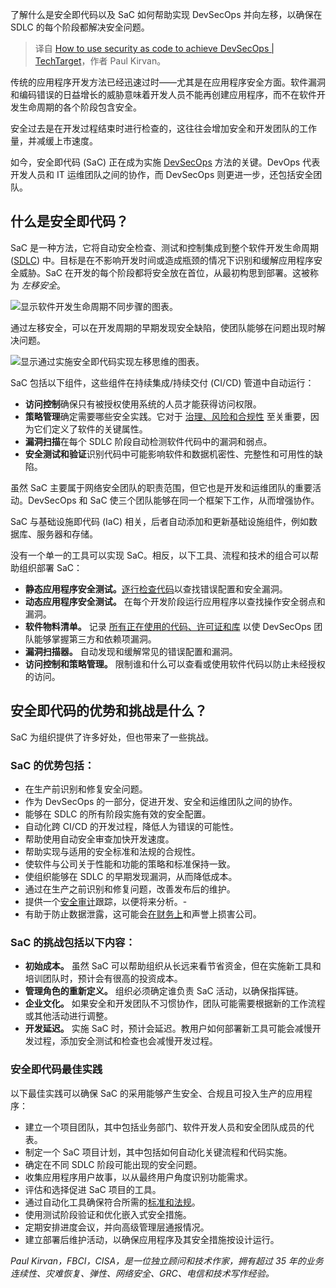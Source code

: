 
<!--
title: 如何使用安全即代码实现DevSecOps
cover: https://www.techtarget.com/rms/onlineimages/security_a299192530.jpg
-->

了解什么是安全即代码以及 SaC 如何帮助实现 DevSecOps 并向左移，以确保在 SDLC 的每个阶段都解决安全问题。

> 译自 [How to use security as code to achieve DevSecOps | TechTarget](https://www.techtarget.com/searchsecurity/tip/How-to-use-security-as-code-to-achieve-DevSecOps)，作者 Paul Kirvan。

传统的应用程序开发方法已经迅速过时——尤其是在应用程序安全方面。软件漏洞和编码错误的日益增长的威胁意味着开发人员不能再创建应用程序，而不在软件开发生命周期的各个阶段包含安全。

安全过去是在开发过程结束时进行检查的，这往往会增加安全和开发团队的工作量，并减缓上市速度。

如今，安全即代码 (SaC) 正在成为实施 [DevSecOps](https://www.techtarget.com/searchitoperations/definition/DevSecOps) 方法的关键。DevOps 代表开发人员和 IT 运维团队之间的协作，而 DevSecOps 则更进一步，还包括安全团队。

## 什么是安全即代码？

SaC 是一种方法，它将自动安全检查、测试和控制集成到整个软件开发生命周期 ([SDLC](https://www.techtarget.com/searchsoftwarequality/definition/software-development-life-cycle-SDLC)) 中。目标是在不影响开发时间或造成瓶颈的情况下识别和缓解应用程序安全威胁。SaC 在开发的每个阶段都将安全放在首位，从最初构思到部署。这被称为 *左移安全*。

![显示软件开发生命周期不同步骤的图表。](https://www.techtarget.com/rms/onlineimages/app_arch-software_dev_lifecycle-f_mobile.png)

通过左移安全，可以在开发周期的早期发现安全缺陷，使团队能够在问题出现时解决问题。

![显示通过实施安全即代码实现左移思维的图表。](https://www.techtarget.com/rms/onlineimages/shift_left_security_with_security_as_code-f_mobile.png)

SaC 包括以下组件，这些组件在持续集成/持续交付 (CI/CD) 管道中自动运行：

* **访问控制**确保只有被授权使用系统的人员才能获得访问权限。
* **策略管理**确定需要哪些安全实践。它对于 [治理、风险和合规性](https://www.techtarget.com/searchsecurity/tip/Exploring-GRC-automation-benefits-and-challenges) 至关重要，因为它们定义了软件的关键属性。
* **漏洞扫描**在每个 SDLC 阶段自动检测软件代码中的漏洞和弱点。
* **安全测试和验证**识别代码中可能影响软件和数据机密性、完整性和可用性的缺陷。

虽然 SaC 主要属于网络安全团队的职责范围，但它也是开发和运维团队的重要活动。DevSecOps 和 SaC 使三个团队能够在同一个框架下工作，从而增强协作。

SaC 与基础设施即代码 (IaC) 相关，后者自动添加和更新基础设施组件，例如数据库、服务器和存储。

没有一个单一的工具可以实现 SaC。相反，以下工具、流程和技术的组合可以帮助组织部署 SaC：

* **静态应用程序安全测试。**[逐行检查代码](https://www.techtarget.com/searchsecurity/tip/Understanding-3-key-automated-DevSecOps-tools)以查找错误配置和安全漏洞。
* **动态应用程序安全测试。** 在每个开发阶段运行应用程序以查找操作安全弱点和漏洞。
* **软件物料清单。** 记录 [所有正在使用的代码、许可证和库](https://www.techtarget.com/searchsecurity/tip/How-to-create-an-SBOM-with-example-and-template) 以使 DevSecOps 团队能够掌握第三方和依赖项漏洞。
* **漏洞扫描器。** 自动发现和缓解常见的错误配置和漏洞。
* **访问控制和策略管理。** 限制谁和什么可以查看或使用软件代码以防止未经授权的访问。

## 安全即代码的优势和挑战是什么？

SaC 为组织提供了许多好处，但也带来了一些挑战。

### SaC 的优势包括：

- 在生产前识别和修复安全问题。
- 作为 DevSecOps 的一部分，促进开发、安全和运维团队之间的协作。
- 能够在 SDLC 的所有阶段实施有效的安全配置。
- 自动化跨 CI/CD 的开发过程，降低人为错误的可能性。
- 帮助使用自动安全审查加快开发速度。
- 帮助实现与适用的安全标准和法规的合规性。
- 使软件与公司关于性能和功能的策略和标准保持一致。
- 使组织能够在 SDLC 的早期发现漏洞，从而降低成本。
- 通过在生产之前识别和修复问题，改善发布后的维护。
- 提供一个[安全审计](https://www.techtarget.com/searchcio/definition/security-audit)跟踪，以便将来分析。- 
- 有助于防止数据泄露，这可能会[在财务上](https://hbr.org/2023/05/the-devastating-business-impacts-of-a-cyber-breach)和声誉上损害公司。

### SaC 的挑战包括以下内容：

- **初始成本。** 虽然 SaC 可以帮助组织从长远来看节省资金，但在实施新工具和培训团队时，预计会有很高的投资成本。
- **管理角色的重新定义。** 组织必须确定谁负责 SaC 活动，以确保指挥链。
- **企业文化。** 如果安全和开发团队不习惯协作，团队可能需要根据新的工作流程或其他活动进行调整。
- **开发延迟。** 实施 SaC 时，预计会延迟。教用户如何部署新工具可能会减慢开发过程，添加安全测试和检查也会减慢开发过程。

### 安全即代码最佳实践

以下最佳实践可以确保 SaC 的采用能够产生安全、合规且可投入生产的应用程序：

- 建立一个项目团队，其中包括业务部门、软件开发人员和安全团队成员的代表。
- 制定一个 SaC 项目计划，其中包括如何自动化关键流程和代码实施。
- 确定在不同 SDLC 阶段可能出现的安全问题。
- 收集应用程序用户故事，以从最终用户角度识别功能需求。
- 评估和选择促进 SaC 项目的工具。
- 通过自动化工具确保符合所需的[标准和法规](https://www.techtarget.com/searchsecurity/tip/IT-security-frameworks-and-standards-Choosing-the-right-one)。
- 使用测试阶段验证和优化嵌入式安全措施。
- 定期安排进度会议，并向高级管理层通报情况。
- 建立部署后维护活动，以确保应用程序及其安全措施按设计运行。

*Paul Kirvan，FBCI，CISA，是一位独立顾问和技术作家，拥有超过 35 年的业务连续性、灾难恢复、弹性、网络安全、GRC、电信和技术写作经验。*